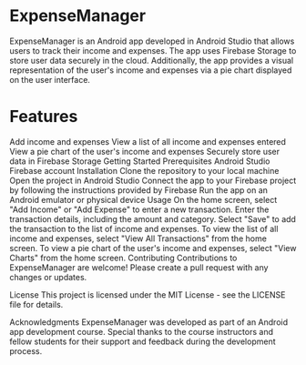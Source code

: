 # ExpenseManager

ExpenseManager is an Android app developed in Android Studio that allows users to track their income and expenses. The app uses Firebase Storage to store user data securely in the cloud. Additionally, the app provides a visual representation of the user's income and expenses via a pie chart displayed on the user interface.

# Features
Add income and expenses
View a list of all income and expenses entered
View a pie chart of the user's income and expenses
Securely store user data in Firebase Storage
Getting Started
Prerequisites
Android Studio
Firebase account
Installation
Clone the repository to your local machine
Open the project in Android Studio
Connect the app to your Firebase project by following the instructions provided by Firebase
Run the app on an Android emulator or physical device
Usage
On the home screen, select "Add Income" or "Add Expense" to enter a new transaction.
Enter the transaction details, including the amount and category.
Select "Save" to add the transaction to the list of income and expenses.
To view the list of all income and expenses, select "View All Transactions" from the home screen.
To view a pie chart of the user's income and expenses, select "View Charts" from the home screen.
Contributing
Contributions to ExpenseManager are welcome! Please create a pull request with any changes or updates.

License
This project is licensed under the MIT License - see the LICENSE file for details.

Acknowledgments
ExpenseManager was developed as part of an Android app development course. Special thanks to the course instructors and fellow students for their support and feedback during the development process.




